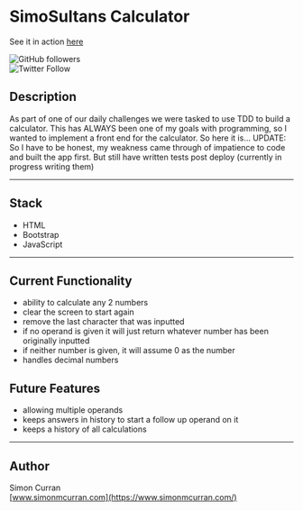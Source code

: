 # SimoSultans Calculator

See it in action [here](https://simosultan-calculator.netlify.app/)

![GitHub followers](https://img.shields.io/github/followers/SimoSultan?style=social)  
![Twitter Follow](https://img.shields.io/twitter/follow/simo_sultan?style=social)  


## Description

As part of one of our daily challenges we were tasked to use TDD to build a calculator. This has ALWAYS been one of my goals with programming, so I wanted to implement a front end for the calculator. So here it is... 
UPDATE: So I have to be honest, my weakness came through of impatience to code and built the app first. But still have written tests post deploy (currently in progress writing them)

---

## Stack
- HTML
- Bootstrap
- JavaScript

---

## Current Functionality
- ability to calculate any 2 numbers
- clear the screen to start again
- remove the last character that was inputted
- if no operand is given it will just return whatever number has been originally inputted
- if neither number is given, it will assume 0 as the number
- handles decimal numbers

## Future Features
- allowing multiple operands
- keeps answers in history to start a follow up operand on it
- keeps a history of all calculations

---

## Author
Simon Curran  
[www.simonmcurran.com](https://www.simonmcurran.com/)  
